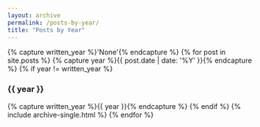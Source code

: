 ```yaml
---
layout: archive
permalink: /posts-by-year/
title: "Posts by Year"
---
```


{% capture written_year %}'None'{% endcapture %}
{% for post in site.posts %}
  {% capture year %}{{ post.date | date: '%Y' }}{% endcapture %}
  {% if year != written_year %}
    <h3 id="{{ year | slugify }}" class="archive__subtitle">{{ year }}</h3>
    {% capture written_year %}{{ year }}{% endcapture %}
  {% endif %}
  {% include archive-single.html %}
{% endfor %}

